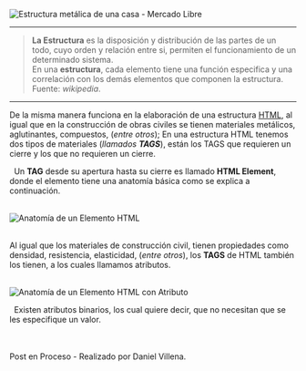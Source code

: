 ![Estructura metálica de una casa -  Mercado Libre](https://http2.mlstatic.com/construccion-en-seco-steel-framing-D_NQ_NP_821774-MLA27964479754_082018-F.jpg)
&nbsp;  

---

> **La Estructura** es la disposición y distribución de las partes de un todo, cuyo orden y relación entre si, permiten el funcionamiento de un determinado sistema.  
En una **estructura**, cada elemento tiene una función especifica y una correlación con los demás elementos que componen la estructura.  Fuente: _wikipedia_.

---

De la misma manera funciona en la elaboración de una estructura [HTML](https://html.spec.whatwg.org/multipage/), al igual que en la construcción de obras civiles se tienen materiales metálicos, aglutinantes, compuestos, (_entre otros_); En una estructura HTML tenemos dos tipos de materiales (_llamados **TAGS**_), están los TAGS que requieren un cierre y los que no requieren un cierre.

&nbsp;
Un **TAG** desde su apertura hasta su cierre es llamado **HTML Element**, donde el elemento tiene una anatomía básica como se explica a continuación. 

&nbsp;  
![Anatomía de un Elemento HTML](https://cdo-curriculum.s3.amazonaws.com/media/uploads/html_element.png)

&nbsp;  
Al igual que los materiales de construcción civil, tienen propiedades como densidad, resistencia, elasticidad, (_entre otros_), los **TAGS** de HTML también los tienen, a los cuales llamamos atributos.

&nbsp;  
![Anatomía de un Elemento HTML con Atributo](https://encrypted-tbn0.gstatic.com/images?q=tbn%3AANd9GcR3iK22p3koAbBXw5bx31uE0xTIz7Na5DtxProIzSESG_oOE9Jv&usqp=CAU)

&nbsp;
Existen atributos binarios, los cual quiere decir, que no necesitan que se les especifique un valor.

&nbsp;  
&nbsp;  
Post en Proceso - Realizado por Daniel Villena.
